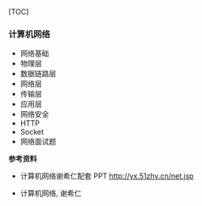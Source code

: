 [TOC]

### 计算机网络

- 网络基础
- 物理层
- 数据链路层
- 网络层
- 传输层
- 应用层
- 网络安全
- HTTP
- Socket
- 网络面试题















**参考资料**

- 计算机网络谢希仁配套 PPT  http://yx.51zhy.cn/net.jsp 

- 计算机网络, 谢希仁 


